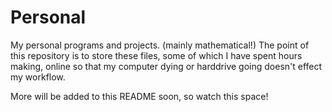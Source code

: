 # Personal
My personal programs and projects. (mainly mathematical!) The point of this repository is to store these files, some of which I have spent hours making, online so that my computer dying or harddrive going doesn't effect my workflow.

More will be added to this README soon, so watch this space!
